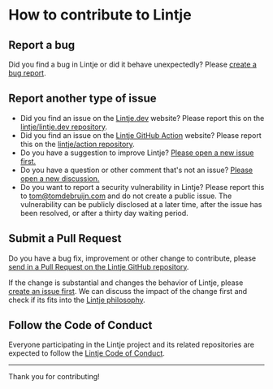 # How to contribute to Lintje

## Report a bug

Did you find a bug in Lintje or did it behave unexpectedly? Please [create a bug report](https://github.com/lintje/lintje/issues/new?assignees=&labels=bug&template=bug_report.yml).

## Report another type of issue

- Did you find an issue on the [Lintje.dev](https://lintje.dev/) website? Please report this on the [lintje/lintje.dev repository](https://github.com/lintje/lintje.dev).
- Did you find an issue on the [Lintje GitHub Action](https://github.com/marketplace/actions/lintje) website? Please report this on the [lintje/action repository](https://github.com/lintje/action).
- Do you have a suggestion to improve Lintje? [Please open a new issue first.][new issue]
- Do you have a question or other comment that's not an issue? [Please open a new discussion.](https://github.com/lintje/lintje/discussions)
- Do you want to report a security vulnerability in Lintje? Please report this to [tom@tomdebruijn.com](mailto:tom@tomdebruijn.com) and do not create a public issue. The vulnerability can be publicly disclosed at a later time, after the issue has been resolved, or after a thirty day waiting period.

## Submit a Pull Request

Do you have a bug fix, improvement or other change to contribute, please [send in a Pull Request on the Lintje GitHub repository](https://github.com/lintje/lintje).

If the change is substantial and changes the behavior of Lintje, please [create an issue first][new issue]. We can discuss the impact of the change first and check if its fits into the [Lintje philosophy](https://lintje.dev/docs/philosophy/).

## Follow the Code of Conduct

Everyone participating in the Lintje project and its related repositories are expected to follow the [Lintje Code of Conduct](https://lintje.dev/code-of-conduct/).

---

Thank you for contributing!

[new issue]: https://github.com/lintje/lintje/issues/new/choose
